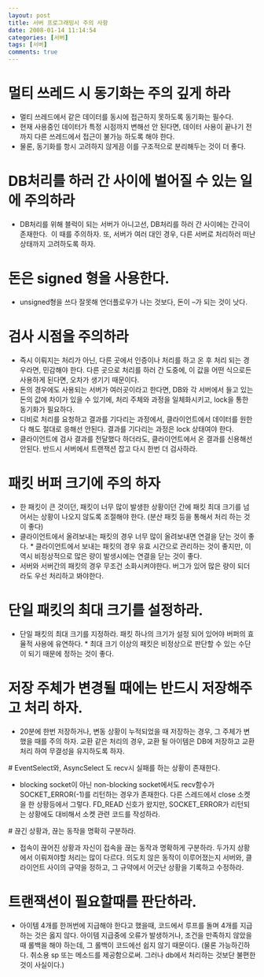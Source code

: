 ```yaml
---
layout: post
title: 서버 프로그래밍시 주의 사항
date: 2008-01-14 11:14:54
categories: [서버]
tags: [서버]
comments: true
---
```


# 멀티 쓰레드 시 동기화는 주의 깊게 하라
* 멀티 쓰레드에서 같은 데이터를 동시에 접근하지 못하도록 동기화는 필수다. 
* 현재 사용중인 데이터가 특정 시점까지 변해선 안 된다면, 데이터 사용이 끝나기 전까지 다른 쓰레드에서 접근이 불가능 하도록 해야 한다.
* 물론, 동기화를 항시 고려하지 않게끔 이를 구조적으로 분리해두는 것이 더 좋다.
 
# DB처리를 하러 간 사이에 벌어질 수 있는 일에 주의하라
* DB처리를 위해 블럭이 되는 서버가 아니고선, DB처리를 하러 간 사이에는 간극이 존재한다.  이 때를 주의하자. 또, 서버가 여러 대인 경우, 다른 서버로 처리하러 떠난 상태까지 고려하도록 하자.

# 돈은 signed 형을 사용한다. 
* unsigned형을 쓰다 잘못해 언더플로우가 나는 것보다, 돈이 –가 되는 것이 낫다.
 
# 검사 시점을 주의하라
* 즉시 이뤄지는 처리가 아닌, 다른 곳에서 인증이나 처리를 하고 온 후 처리 되는 경우라면, 민감해야 한다.
다른 곳으로 처리를 하러 간 도중에, 이 값을 어떤 식으로든 사용하게 된다면, 오차가 생기기 때문이다.
* 돈의 경우에도 사용되는 서버가 여러곳이라고 한다면, DB와 각 서버에서 들고 있는 돈의 값에 차이가 있을 수 있기에, 처리 주체와 과정을 일체화시키고, lock을 통한 동기화가 필요하다.
* 디비로 처리를 요청하고 결과를 기다리는 과정에서, 클라이언트에서 데이터를 원한다 해도 절대로 응해선 안된다. 결과를 기다리는 과정은 lock 상태여야 한다.
* 클라이언트에 검사 결과를 전달했다 하더라도, 클라이언트에서 온 결과를 신용해선 안된다. 반드시 서버에서 트랜잭션 잡고 다시 한번 더 검사하라.

# 패킷 버퍼 크기에 주의 하자
* 한 패킷이 큰 것이던, 패킷이 너무 많이 발생한 상황이던 간에 패킷 최대 크기를 넘어서는 상황이 나오지 않도록 조절해야 한다. (분산 패킷 등을 통해서 처리 하는 것이 좋다)
* 클라이언트에서 올려보내는 패킷의 경우 너무 많이 올려보내면 연결을 닫는 것이 좋다.
* 클라이언트에서 보내는 패킷의 경우 유효 시간으로 관리하는 것이 좋지만, 이 역시 비정상적으로 많은 량이 발생시에는 연결을 닫는 것이 좋다.
* 서버와 서버간의 패킷의 경우 무조건 소화시켜야한다. 버그가 있어 많은 량이 되더라도 우선 처리하고 봐야한다. 

# 단일 패킷의 최대 크기를 설정하라.
* 단일 패킷의 최대 크기를 지정하라. 패킷 하나의 크기가 설정 되어 있어야 버퍼의 효율적 사용에 유연하다.
* 최대 크기 이상의 패킷은 비정상으로 판단할 수 있는 수단이 되기 때문에 정하는 것이 좋다.
 
# 저장 주체가 변경될 때에는 반드시 저장해주고 처리 하자.
* 20분에 한번 저장하거나, 변동 상황이 누적되었을 때 저장하는 경우, 그 주체가 변했을 때를 주의 하자. 교환 같은 처리의 경우, 교환 될 아이템은 DB에 저장하고 교환 처리 하여 무결성을 유지하도록 하자.

# EventSelect와, AsyncSelect 도 recv시 실패를 하는 상황이 존재한다.
* blocking socket이 아닌 non-blocking socket에서도 recv함수가 SOCKET_ERROR(-1)를 리턴하는 경우가 존재한다. 다른 스레드에서 close 소켓을 한 상황등에서 그렇다. FD_READ 신호가 왔지만, SOCKET_ERROR가 리턴되는 상황에도 대비해서 소켓 관련 코드를 작성하라.

# 끊긴 상황과, 끊는 동작을 명확히 구분하라.
* 접속이 끊어진 상황과 자신이 접속을 끊는 동작과 명확하게 구분하라.
두가지 상황에서 이뤄져야할 처리는 많이 다르다. 의도치 않은 동작이 이루어졌는지 서버와, 클라이언트 사이의 규약을 정하고, 그 규약에서 어긋난 상황을 기록하고 수정하라.

# 트랜잭션이 필요할때를 판단하라.
* 아이템 4개를 한꺼번에 지급해야 한다고 했을때, 코드에서 루프를 돌며 4개를 지급하는 것은 옳지 않다.
아이템 지급중에 오류가 발생하거나, 조건을 만족하지 않았을 때 롤백을 해야 하는데, 그 롤백이 코드에선 쉽지 않기 때문이다. (물론 가능하긴하다. 취소용 sp 또는 메소드를 제공함으로써. 그러나 db에서 처리하는 것보단 불편한 것이 사실이다.)
